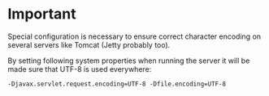 # Important

Special configuration is necessary to ensure correct character encoding on several servers like Tomcat (Jetty probably too).

By setting following system properties when running the server it will be made sure that UTF-8 is used everywhere:

`-Djavax.servlet.request.encoding=UTF-8 -Dfile.encoding=UTF-8`


